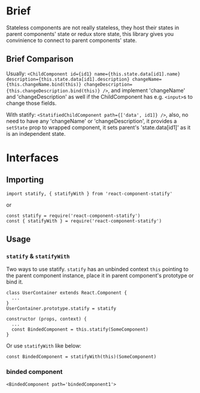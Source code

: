 # Brief
Stateless components are not really stateless, they host their states in parent components' state or redux store state, this library gives you convinience to connect to parent components' state.
## Brief Comparison
Usually: `<ChildComponent id={id1} name={this.state.data[id1].name} description={this.state.data[id1].description} changeName={this.changeName.bind(this)} changeDescription={this.changeDescription.bind(this)} />`, and implement 'changeName' and 'changeDescription' as well if the ChildComponent has e.g. `<input>`s to change those fields.

With statify: `<StatifiedChildComponent path={['data', id1]} />`, also, no need to have any 'changeName' or 'changeDescription', it provides a `setState` prop to wrapped component, it sets parent's 'state.data[id1]' as it is an independent state.

# Interfaces
## Importing
```
import statify, { statifyWith } from 'react-component-statify'
```
or
```
const statify = require('react-component-statify')
const { statifyWith } = require('react-component-statify')
```
## Usage
### `statify` & `statifyWith`
Two ways to use statify.
`statify` has an unbinded context `this` pointing to the parent component instance, place it in parent component's prototype or bind it.
```
class UserContainer extends React.Component {
  ...
}
UserContainer.prototype.statify = statify
```

```
constructor (props, context) {
  ...
  const BindedComponent = this.statify(SomeComponent)
}
```
Or use `statifyWith` like below:
```
const BindedComponent = statifyWith(this)(SomeComponent)
```

### binded component
```
<BindedComponent path='bindedComponent1'>